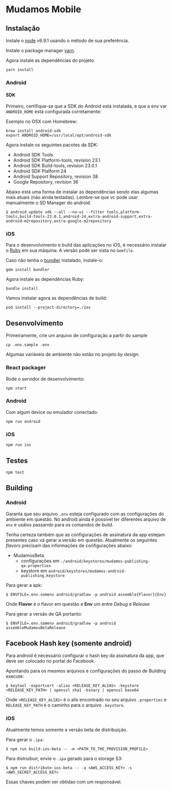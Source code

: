 # Mudamos Mobile

## Instalação

Instale o [node](https://nodejs.org) v6.9.1 usando o método de sua preferência.

Instale o package manager [yarn](https://yarnpkg.com/en/docs/install).

Agora instale as dependências do projeto.

```
yarn install
```

### Android

#### SDK

Primeiro, certifique-se que a SDK do Android está instalada, e que a env var `ANDROID_HOME` está configurada corretamente:

Exemplo no OSX com Homebrew:
```
brew install android-sdk
export ANDROID_HOME=/usr/local/opt/android-sdk
```

Agora instale os seguintes pacotes da SDK:

* Android SDK Tools
* Android SDK Platform-tools, revision 23.1
* Android SDK Build-tools, revision 23.0.1
* Android SDK Platform 24
* Android Support Repository, revision 38
* Google Repository, revision 36

Abaixo está uma forma de instalar as dependências sendo elas algumas mais atuais (não ainda testadas). Lembre-se que vc pode usar manualmente o SD Manager do android.

```
$ android update sdk --all --no-ui --filter tools,platform-tools,build-tools-23.0.1,android-24,extra-android-support,extra-android-m2repository,extra-google-m2repository
```

### iOS

Para o desenvolvimento e build das aplicações no iOS, é necessário instalar o [Ruby](https://www.ruby-lang.org) em sua máquina. A versão pode ser vista no `Gemfile`.

Caso não tenha o [bundler](http://bundler.io/) instalado, instale-o:

```
gem install bundler
```

Agora instale as dependências Ruby:

```
bundle install
```

Vamos instalar agora as dependências de build:

```
pod install --project-directory=./ios
```

## Desenvolvimento

Primeiramente, crie um arquivo de configuração a partir do sample
```
cp .env.sample .env
```

Algumas variáveis de ambiente não estão no projeto *by design*.

### React packager

Rode o servidor de desenvolvimento:

```
npm start
```

### Android

Com algum device ou emulador conectado:
```
npm run android
```

### iOS

```
npm run ios
```

## Testes

```
npm test
```

## Building

### Android

Garanta que seu arquivo `.env` esteja configurado com as configurações do ambiente em questão.
No android ainda é possível ter diferentes arquivo de `env` e usálos passando para os comandos de build.

Tenha certeza também que as configurações de assinatura da app estejam presentes caso vá gerar a versão em questão.
Atualmente os seguintes *flavors* precisam das informações de configurações abaixo:

- MudamosBeta
  - configurações em `./android/keystores/mudamos-publishing-qa.properties`
  - keystore em `android/keystores/mudamos-android-publishing.keystore`

Para gerar a apk:

```
$ ENVFILE=.env.somenv android/gradlew -p android assemble{Flavor}{Env}
```

Onde **Flavor** é o flavor em questão e **Env** um entre *Debug* e *Release*

Para gerar a versão de QA portanto:

```
$ ENVFILE=.env.somenv android/gradlew -p android assembleMudamosBetaRelease
```

## Facebook Hash key (somente android)

Para android é necessário configurar o hash key da assinatura da app, que deve ser colocado no portal do Facebook.

Apontando para os mesmos arquivos e configurações do passo de Building execute:

```
$ keytool -exportcert -alias <RELEASE_KEY_ALIAS> -keystore <RELEASE_KEY_PATH> | openssl sha1 -binary | openssl base64
```

Onde `<RELEASE_KEY_ALIAS>` é o alis encontrado no seu arquivo `.properties` e `RELEASE_KEY_PATH` é o caminho para o arquivo `.keystore`.


### iOS

Atualmente temos somente a versão beta de distribuição.

Para gerar o `.ipa`:

```
$ npm run build-ios-beta -- -m <PATH_TO_THE_PROVISION_PROFILE>
```

Para distruibuir, envie o `.ipa` gerado para o storage S3:

```
$ npm run distribute-ios-beta -- -a <AWS_ACCESS_KEY> -s <AWS_SECRET_ACCESS_KEY>
```

Essas chaves podem ser obtidas com um responsável.
